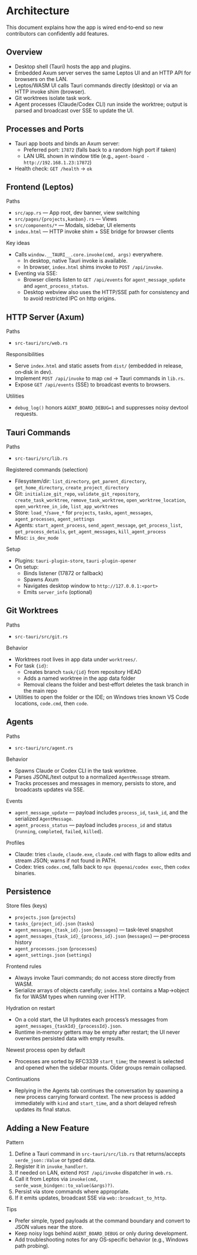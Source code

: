 # Architecture

This document explains how the app is wired end‑to‑end so new contributors can confidently add features.

## Overview

- Desktop shell (Tauri) hosts the app and plugins.
- Embedded Axum server serves the same Leptos UI and an HTTP API for browsers on the LAN.
- Leptos/WASM UI calls Tauri commands directly (desktop) or via an HTTP invoke shim (browser).
- Git worktrees isolate task work.
- Agent processes (Claude/Codex CLI) run inside the worktree; output is parsed and broadcast over SSE to update the UI.

## Processes and Ports

- Tauri app boots and binds an Axum server:
  - Preferred port: `17872` (falls back to a random high port if taken)
  - LAN URL shown in window title (e.g., `agent-board - http://192.168.1.23:17872`)
- Health check: `GET /health` → `ok`

## Frontend (Leptos)

Paths
- `src/app.rs` — App root, dev banner, view switching
- `src/pages/{projects,kanban}.rs` — Views
- `src/components/*` — Modals, sidebar, UI elements
- `index.html` — HTTP invoke shim + SSE bridge for browser clients

Key ideas
- Calls `window.__TAURI__.core.invoke(cmd, args)` everywhere.
  - In desktop, native Tauri invoke is available.
  - In browser, `index.html` shims invoke to `POST /api/invoke`.
- Eventing via SSE:
  - Browser clients listen to `GET /api/events` for `agent_message_update` and `agent_process_status`.
  - Desktop webview also uses the HTTP/SSE path for consistency and to avoid restricted IPC on http origins.

## HTTP Server (Axum)

Paths
- `src-tauri/src/web.rs`

Responsibilities
- Serve `index.html` and static assets from `dist/` (embedded in release, on‑disk in dev).
- Implement `POST /api/invoke` to map `cmd` → Tauri commands in `lib.rs`.
- Expose `GET /api/events` (SSE) to broadcast events to browsers.

Utilities
- `debug_log()` honors `AGENT_BOARD_DEBUG=1` and suppresses noisy devtool requests.

## Tauri Commands

Paths
- `src-tauri/src/lib.rs`

Registered commands (selection)
- Filesystem/dir: `list_directory`, `get_parent_directory`, `get_home_directory`, `create_project_directory`
- Git: `initialize_git_repo`, `validate_git_repository`, `create_task_worktree`, `remove_task_worktree`, `open_worktree_location`, `open_worktree_in_ide`, `list_app_worktrees`
- Store: `load_*`/`save_*` for `projects`, `tasks`, `agent_messages`, `agent_processes`, `agent_settings`
- Agents: `start_agent_process`, `send_agent_message`, `get_process_list`, `get_process_details`, `get_agent_messages`, `kill_agent_process`
- Misc: `is_dev_mode`

Setup
- Plugins: `tauri-plugin-store`, `tauri-plugin-opener`
- On setup:
  - Binds listener (17872 or fallback)
  - Spawns Axum
  - Navigates desktop window to `http://127.0.0.1:<port>`
  - Emits `server_info` (optional)

## Git Worktrees

Paths
- `src-tauri/src/git.rs`

Behavior
- Worktrees root lives in app data under `worktrees/`.
- For task `{id}`:
  - Creates branch `task/{id}` from repository HEAD
  - Adds a named worktree in the app data folder
  - Removal cleans the folder and best‑effort deletes the task branch in the main repo
- Utilities to open the folder or the IDE; on Windows tries known VS Code locations, `code.cmd`, then `code`.

## Agents

Paths
- `src-tauri/src/agent.rs`

Behavior
- Spawns Claude or Codex CLI in the task worktree.
- Parses JSONL/text output to a normalized `AgentMessage` stream.
- Tracks processes and messages in memory, persists to store, and broadcasts updates via SSE.

Events
- `agent_message_update` — payload includes `process_id`, `task_id`, and the serialized `AgentMessage`.
- `agent_process_status` — payload includes `process_id` and status (`running`, `completed`, `failed`, `killed`).

Profiles
- Claude: tries `claude`, `claude.exe`, `claude.cmd` with flags to allow edits and stream JSON; warns if not found in PATH.
- Codex: tries `codex.cmd`, falls back to `npx @openai/codex exec`, then `codex` binaries.

## Persistence

Store files (keys)
- `projects.json` (`projects`)
- `tasks_{project_id}.json` (`tasks`)
- `agent_messages_{task_id}.json` (`messages`) — task‑level snapshot
- `agent_messages_{task_id}_{process_id}.json` (`messages`) — per‑process history
- `agent_processes.json` (`processes`)
- `agent_settings.json` (`settings`)

Frontend rules
- Always invoke Tauri commands; do not access store directly from WASM.
- Serialize arrays of objects carefully; `index.html` contains a Map→object fix for WASM types when running over HTTP.

Hydration on restart
- On a cold start, the UI hydrates each process’s messages from `agent_messages_{taskId}_{processId}.json`.
- Runtime in‑memory getters may be empty after restart; the UI never overwrites persisted data with empty results.

Newest process open by default
- Processes are sorted by RFC3339 `start_time`; the newest is selected and opened when the sidebar mounts. Older groups remain collapsed.

Continuations
- Replying in the Agents tab continues the conversation by spawning a new process carrying forward context. The new process is added immediately with `kind` and `start_time`, and a short delayed refresh updates its final status.

## Adding a New Feature

Pattern
1) Define a Tauri command in `src-tauri/src/lib.rs` that returns/accepts `serde_json::Value` or typed data.
2) Register it in `invoke_handler!`.
3) If needed on LAN, extend `POST /api/invoke` dispatcher in `web.rs`.
4) Call it from Leptos via `invoke(cmd, serde_wasm_bindgen::to_value(&args)?)`.
5) Persist via store commands where appropriate.
6) If it emits updates, broadcast SSE via `web::broadcast_to_http`.

Tips
- Prefer simple, typed payloads at the command boundary and convert to JSON values near the store.
- Keep noisy logs behind `AGENT_BOARD_DEBUG` or only during development.
- Add troubleshooting notes for any OS‑specific behavior (e.g., Windows path probing).
